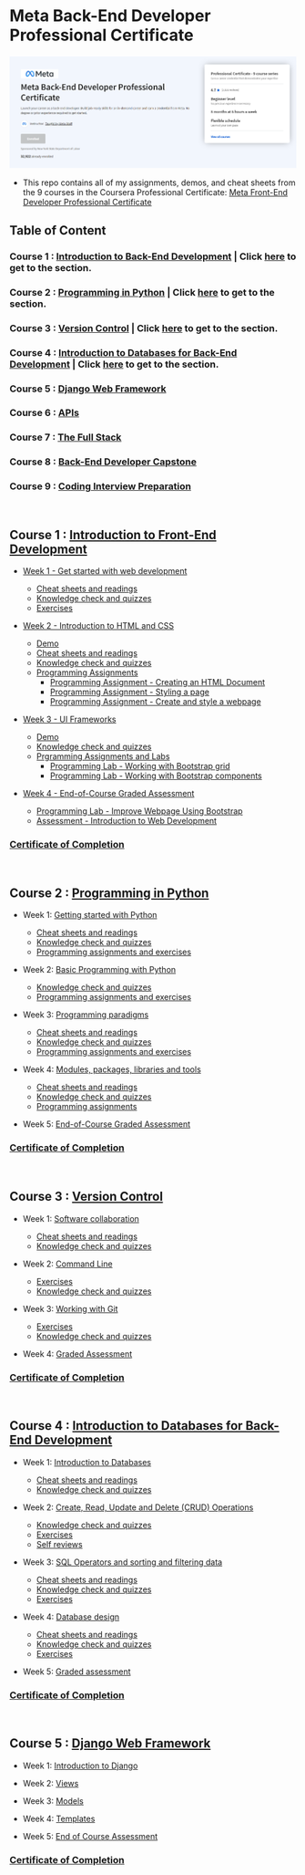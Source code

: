 # Meta Back-End Developer Professional Certificate

![](https://github.com/kai-ion/Meta-Back-End-Developer/blob/main/master_head.PNG)

- This repo contains all of my assignments, demos, and cheat sheets from the 9 courses in the Coursera Professional Certificate: [Meta Front-End Developer Professional Certificate](https://www.coursera.org/professional-certificates/meta-back-end-developer)

## Table of Content

### Course 1 : [Introduction to Back-End Development](https://www.coursera.org/learn/introduction-to-back-end-development?specialization=meta-back-end-developer) | Click [here](#course-one) to get to the section.

### Course 2 : [Programming in Python](https://www.coursera.org/learn/programming-in-python?specialization=meta-back-end-developer) | Click [here](#course-two) to get to the section.

### Course 3 : [Version Control](https://www.coursera.org/learn/introduction-to-version-control?specialization=meta-back-end-developer) | Click [here](#course-three) to get to the section.

### Course 4 : [Introduction to Databases for Back-End Development](https://www.coursera.org/learn/intro-to-databases-back-end-development?specialization=meta-back-end-developer) | Click [here](#course-four) to get to the section.

### Course 5 : [Django Web Framework](https://www.coursera.org/learn/django-web-framework?specialization=meta-back-end-developer)

### Course 6 : [APIs](https://www.coursera.org/learn/apis?specialization=meta-back-end-developer)

### Course 7 : [The Full Stack](https://www.coursera.org/learn/the-full-stack?specialization=meta-back-end-developer)

### Course 8 : [Back-End Developer Capstone](https://www.coursera.org/learn/back-end-developer-capstone?specialization=meta-back-end-developer)

### Course 9 : [Coding Interview Preparation](https://www.coursera.org/learn/coding-interview-preparation?specialization=meta-back-end-developer)

<br>

<a id="course-one"></a>

## Course 1 : [Introduction to Front-End Development](https://github.com/kai-ion/Meta-Back-End-Developer/tree/main/Course%201%20-%20Introduction%20to%20Back-End%20Development)

- [Week 1 - Get started with web development](https://github.com/kai-ion/Meta-Back-End-Developer/tree/main/Course%201%20-%20Introduction%20to%20Back-End%20Development/Week%201%20-%20Get%20started%20with%20web%20development)

  - [Cheat sheets and readings](https://github.com/kai-ion/Meta-Back-End-Developer/tree/main/Course%201%20-%20Introduction%20to%20Back-End%20Development/Week%201%20-%20Get%20started%20with%20web%20development/1.cheat-sheets)
  - [Knowledge check and quizzes](https://github.com/kai-ion/Meta-Back-End-Developer/tree/main/Course%201%20-%20Introduction%20to%20Back-End%20Development/Week%201%20-%20Get%20started%20with%20web%20development/2.knowledge-checks)
  - [Exercises](https://github.com/kai-ion/Meta-Back-End-Developer/tree/main/Course%201%20-%20Introduction%20to%20Back-End%20Development/Week%201%20-%20Get%20started%20with%20web%20development/3.exercises/examine_the_page)

- [Week 2 - Introduction to HTML and CSS](https://github.com/kai-ion/Meta-Back-End-Developer/tree/main/Course%201%20-%20Introduction%20to%20Back-End%20Development/Week%202%20-%20Introduction%20to%20HTML%20and%20CSS)

  - [Demo](https://github.com/kai-ion/Meta-Back-End-Developer/tree/main/Course%201%20-%20Introduction%20to%20Back-End%20Development/Week%202%20-%20Introduction%20to%20HTML%20and%20CSS/1.demos)
  - [Cheat sheets and readings](https://github.com/kai-ion/Meta-Back-End-Developer/tree/main/Course%201%20-%20Introduction%20to%20Back-End%20Development/Week%202%20-%20Introduction%20to%20HTML%20and%20CSS/2.cheat-sheets)
  - [Knowledge check and quizzes](https://github.com/kai-ion/Meta-Back-End-Developer/tree/main/Course%201%20-%20Introduction%20to%20Back-End%20Development/Week%202%20-%20Introduction%20to%20HTML%20and%20CSS/3.knowledge-checks)
  - [Programming Assignments](https://github.com/kai-ion/Meta-Back-End-Developer/tree/main/Course%201%20-%20Introduction%20to%20Back-End%20Development/Week%202%20-%20Introduction%20to%20HTML%20and%20CSS/4.exercises)
    - [Programming Assignment - Creating an HTML Document](https://github.com/kai-ion/Meta-Back-End-Developer/tree/main/Course%201%20-%20Introduction%20to%20Back-End%20Development/Week%202%20-%20Introduction%20to%20HTML%20and%20CSS/4.exercises/1.programming-assignment-creating-an-html-document)
    - [Programming Assignment - Styling a page](https://github.com/kai-ion/Meta-Back-End-Developer/tree/main/Course%201%20-%20Introduction%20to%20Back-End%20Development/Week%202%20-%20Introduction%20to%20HTML%20and%20CSS/4.exercises/2.programming-assignment-styling-a-page)
    - [Programming Assignment - Create and style a webpage](https://github.com/kai-ion/Meta-Back-End-Developer/tree/main/Course%201%20-%20Introduction%20to%20Back-End%20Development/Week%202%20-%20Introduction%20to%20HTML%20and%20CSS/4.exercises/3.programming-assignment-create-and-style-a-webpage)

- [Week 3 - UI Frameworks](https://github.com/kai-ion/Meta-Back-End-Developer/tree/main/Course%201%20-%20Introduction%20to%20Back-End%20Development/Week%203%20-%20UI%20Frameworks)

  - [Demo](https://github.com/kai-ion/Meta-Back-End-Developer/tree/main/Course%201%20-%20Introduction%20to%20Back-End%20Development/Week%203%20-%20UI%20Frameworks/1.demos)
  - [Knowledge check and quizzes](https://github.com/kai-ion/Meta-Back-End-Developer/tree/main/Course%201%20-%20Introduction%20to%20Back-End%20Development/Week%203%20-%20UI%20Frameworks/2.knowledge-checks)
  - [Prgramming Assignments and Labs](https://github.com/kai-ion/Meta-Back-End-Developer/tree/main/Course%201%20-%20Introduction%20to%20Back-End%20Development/Week%203%20-%20UI%20Frameworks/3.exercises)
    - [Programming Lab - Working with Bootstrap grid](https://github.com/kai-ion/Meta-Back-End-Developer/tree/main/Course%201%20-%20Introduction%20to%20Back-End%20Development/Week%203%20-%20UI%20Frameworks/3.exercises/1.lab-working-with-bootstrap-grid)
    - [Programming Lab - Working with Bootstrap components](https://github.com/kai-ion/Meta-Back-End-Developer/tree/main/Course%201%20-%20Introduction%20to%20Back-End%20Development/Week%203%20-%20UI%20Frameworks/3.exercises/1.lab-working-with-bootstrap-grid)

- [Week 4 - End-of-Course Graded Assessment](https://github.com/kai-ion/Meta-Back-End-Developer/tree/main/Course%201%20-%20Introduction%20to%20Back-End%20Development/Week%204%20-%20End-of-Course%20Graded%20Assessment)

  - [Programming Lab - Improve Webpage Using Bootstrap](https://github.com/kai-ion/Meta-Back-End-Developer/tree/main/Course%201%20-%20Introduction%20to%20Back-End%20Development/Week%204%20-%20End-of-Course%20Graded%20Assessment/1.lab-improve-your-bio-page-with-bootstrap)
  - [Assessment - Introduction to Web Development](https://github.com/kai-ion/Meta-Back-End-Developer/tree/main/Course%201%20-%20Introduction%20to%20Back-End%20Development/Week%204%20-%20End-of-Course%20Graded%20Assessment/2.Assessment)

### [Certificate of Completion](https://coursera.org/share/e2f3f99fac3d4b7a53e08011e6545ffe)

<br/>

<a id="course-two"></a>

## Course 2 : [Programming in Python](https://www.coursera.org/learn/programming-in-python?specialization=meta-back-end-developer)

- Week 1: [Getting started with Python](https://github.com/kai-ion/Meta-Back-End-Developer/tree/main/Course%202%20-%20Programming%20in%20Python/Week%201%20-%20Getting%20started%20with%20Python)

  - [Cheat sheets and readings](https://github.com/kai-ion/Meta-Back-End-Developer/tree/main/Course%202%20-%20Programming%20in%20Python/Week%201%20-%20Getting%20started%20with%20Python/1.cheat-sheets-readings)
  - [Knowledge check and quizzes](https://github.com/kai-ion/Meta-Back-End-Developer/tree/main/Course%202%20-%20Programming%20in%20Python/Week%201%20-%20Getting%20started%20with%20Python/2.knowledge-checks%20and%20quizzes)
  - [Programming assignments and exercises](https://github.com/kai-ion/Meta-Back-End-Developer/tree/main/Course%202%20-%20Programming%20in%20Python/Week%201%20-%20Getting%20started%20with%20Python/3.programming-assignment-exercises)

- Week 2: [Basic Programming with Python](https://github.com/kai-ion/Meta-Back-End-Developer/tree/main/Course%202%20-%20Programming%20in%20Python/Week%202%20-%20Basic%20Programming%20with%20Python)

  - [Knowledge check and quizzes](https://github.com/kai-ion/Meta-Back-End-Developer/tree/main/Course%202%20-%20Programming%20in%20Python/Week%202%20-%20Basic%20Programming%20with%20Python/1.knowledge-checks-and-quizzes)
  - [Programming assignments and exercises](https://github.com/kai-ion/Meta-Back-End-Developer/tree/main/Course%202%20-%20Programming%20in%20Python/Week%202%20-%20Basic%20Programming%20with%20Python/2.programming-assignments-exercises)

- Week 3: [Programming paradigms](https://github.com/kai-ion/Meta-Back-End-Developer/tree/main/Course%202%20-%20Programming%20in%20Python/Week%203%20-%20Programming%20paradigms)

  - [Cheat sheets and readings](https://github.com/kai-ion/Meta-Back-End-Developer/tree/main/Course%202%20-%20Programming%20in%20Python/Week%203%20-%20Programming%20paradigms/1.cheat-sheets-reading)
  - [Knowledge check and quizzes](https://github.com/kai-ion/Meta-Back-End-Developer/tree/main/Course%202%20-%20Programming%20in%20Python/Week%203%20-%20Programming%20paradigms/2.knowledge-checks-quizzes)
  - [Programming assignments and exercises](https://github.com/kai-ion/Meta-Back-End-Developer/tree/main/Course%202%20-%20Programming%20in%20Python/Week%203%20-%20Programming%20paradigms/3.programming-assignment-exercises)

- Week 4: [Modules, packages, libraries and tools](https://github.com/kai-ion/Meta-Back-End-Developer/tree/main/Course%202%20-%20Programming%20in%20Python/Week%204%20-%20Modules%2C%20packages%2C%20libraries%20and%20tools)

  - [Cheat sheets and readings](https://github.com/kai-ion/Meta-Back-End-Developer/tree/main/Course%202%20-%20Programming%20in%20Python/Week%204%20-%20Modules%2C%20packages%2C%20libraries%20and%20tools/1.cheat-sheets-reading)
  - [Knowledge check and quizzes](https://github.com/kai-ion/Meta-Back-End-Developer/tree/main/Course%202%20-%20Programming%20in%20Python/Week%204%20-%20Modules%2C%20packages%2C%20libraries%20and%20tools/2.knowledge-checks-quizzes)
  - [Programming assignments](https://github.com/kai-ion/Meta-Back-End-Developer/tree/main/Course%202%20-%20Programming%20in%20Python/Week%204%20-%20Modules%2C%20packages%2C%20libraries%20and%20tools/3.programming-assignment)

- Week 5: [End-of-Course Graded Assessment](https://github.com/kai-ion/Meta-Back-End-Developer/tree/main/Course%202%20-%20Programming%20in%20Python/Week%205%20-%20End-of-Course%20Graded%20Assessment)

### [Certificate of Completion](https://www.coursera.org/account/accomplishments/verify/5M4ZAWAVUJSA)

<br/>

<a id="course-three"></a>

## Course 3 : [Version Control](https://www.coursera.org/learn/introduction-to-version-control?specialization=meta-back-end-developer)

- Week 1: [Software collaboration](https://github.com/kai-ion/Meta-Back-End-Developer/tree/main/Course%203%20-%20Version%20Control/Week%201%20-%20Software%20collaboration)

  - [Cheat sheets and readings](https://github.com/kai-ion/Meta-Back-End-Developer/tree/main/Course%203%20-%20Version%20Control/Week%201%20-%20Software%20collaboration/1.cheat-sheets-readings)
  - [Knowledge check and quizzes](https://github.com/kai-ion/Meta-Back-End-Developer/tree/main/Course%203%20-%20Version%20Control/Week%201%20-%20Software%20collaboration/2.knowledge-check-quizzes)

- Week 2: [Command Line](https://github.com/kai-ion/Meta-Back-End-Developer/tree/main/Course%203%20-%20Version%20Control/Week%202%20-%20Command%20Line)

  - [Exercises](https://github.com/kai-ion/Meta-Back-End-Developer/tree/main/Course%203%20-%20Version%20Control/Week%202%20-%20Command%20Line/1.exercises)
  - [Knowledge check and quizzes](https://github.com/kai-ion/Meta-Back-End-Developer/tree/main/Course%203%20-%20Version%20Control/Week%202%20-%20Command%20Line/2.knowledge-check-quizzes)
  
- Week 3: [Working with Git](https://github.com/kai-ion/Meta-Back-End-Developer/tree/main/Course%203%20-%20Version%20Control/Week%203%20-%20Working%20with%20Git)

  - [Exercises](https://github.com/kai-ion/Meta-Back-End-Developer/tree/main/Course%203%20-%20Version%20Control/Week%203%20-%20Working%20with%20Git/1.exercises)
  - [Knowledge check and quizzes](https://github.com/kai-ion/Meta-Back-End-Developer/tree/main/Course%203%20-%20Version%20Control/Week%203%20-%20Working%20with%20Git/2.knowledge-check-quizzes)

- Week 4: [Graded Assessment](https://github.com/kai-ion/Meta-Back-End-Developer/tree/main/Course%203%20-%20Version%20Control/Week%204%20-%20Graded%20Assessment)

### [Certificate of Completion](https://coursera.org/share/ceace8764d637a9675aa7fe3db119507)

<br/>

<a id="course-four"></a>

## Course 4 : [Introduction to Databases for Back-End Development](https://www.coursera.org/learn/intro-to-databases-back-end-development?specialization=meta-back-end-developer)

- Week 1: [Introduction to Databases](https://github.com/kai-ion/Meta-Back-End-Developer/tree/main/Course%204%20-%20Introduction%20to%20Databases%20for%20Back-End%20Development/Week%201%20-%20Introduction%20to%20Databases)

  - [Cheat sheets and readings](https://github.com/kai-ion/Meta-Back-End-Developer/tree/main/Course%204%20-%20Introduction%20to%20Databases%20for%20Back-End%20Development/Week%201%20-%20Introduction%20to%20Databases/1.cheat-sheets-readings)
  - [Knowledge check and quizzes](https://github.com/kai-ion/Meta-Back-End-Developer/tree/main/Course%204%20-%20Introduction%20to%20Databases%20for%20Back-End%20Development/Week%201%20-%20Introduction%20to%20Databases/2.knowledge-checks-quizes)

- Week 2: [Create, Read, Update and Delete (CRUD) Operations](https://github.com/kai-ion/Meta-Back-End-Developer/tree/main/Course%204%20-%20Introduction%20to%20Databases%20for%20Back-End%20Development/Week%202%20-%20Create%2C%20Read%2C%20Update%20and%20Delete%20(CRUD)%20Operations)

  - [Knowledge check and quizzes](https://github.com/kai-ion/Meta-Back-End-Developer/tree/main/Course%204%20-%20Introduction%20to%20Databases%20for%20Back-End%20Development/Week%202%20-%20Create%2C%20Read%2C%20Update%20and%20Delete%20(CRUD)%20Operations/1.knowledge-checks-quizzes)
  - [Exercises](https://github.com/kai-ion/Meta-Back-End-Developer/tree/main/Course%204%20-%20Introduction%20to%20Databases%20for%20Back-End%20Development/Week%202%20-%20Create%2C%20Read%2C%20Update%20and%20Delete%20(CRUD)%20Operations/2.exercises)
  - [Self reviews](https://github.com/kai-ion/Meta-Back-End-Developer/tree/main/Course%204%20-%20Introduction%20to%20Databases%20for%20Back-End%20Development/Week%202%20-%20Create%2C%20Read%2C%20Update%20and%20Delete%20(CRUD)%20Operations/3.self-reviews)

- Week 3: [SQL Operators and sorting and filtering data](https://github.com/kai-ion/Meta-Back-End-Developer/tree/main/Course%204%20-%20Introduction%20to%20Databases%20for%20Back-End%20Development/Week%203%20-%20SQL%20Operators%20and%20sorting%20and%20filtering%20data)

  - [Cheat sheets and readings](https://github.com/kai-ion/Meta-Back-End-Developer/tree/main/Course%204%20-%20Introduction%20to%20Databases%20for%20Back-End%20Development/Week%203%20-%20SQL%20Operators%20and%20sorting%20and%20filtering%20data/1.cheat-sheets-readings)
  - [Knowledge check and quizzes](https://github.com/kai-ion/Meta-Back-End-Developer/tree/main/Course%204%20-%20Introduction%20to%20Databases%20for%20Back-End%20Development/Week%203%20-%20SQL%20Operators%20and%20sorting%20and%20filtering%20data/2.knowledge-checks)
  - [Exercises](https://github.com/kai-ion/Meta-Back-End-Developer/tree/main/Course%204%20-%20Introduction%20to%20Databases%20for%20Back-End%20Development/Week%203%20-%20SQL%20Operators%20and%20sorting%20and%20filtering%20data/3.exercises/1.exercise-order-by-and-where)

- Week 4: [Database design](https://github.com/kai-ion/Meta-Back-End-Developer/tree/main/Course%204%20-%20Introduction%20to%20Databases%20for%20Back-End%20Development/Week%204%20-%20Database%20design)

  - [Cheat sheets and readings](https://github.com/kai-ion/Meta-Back-End-Developer/tree/main/Course%204%20-%20Introduction%20to%20Databases%20for%20Back-End%20Development/Week%204%20-%20Database%20design/1.cheat-sheets-readings)
  - [Knowledge check and quizzes](https://github.com/kai-ion/Meta-Back-End-Developer/tree/main/Course%204%20-%20Introduction%20to%20Databases%20for%20Back-End%20Development/Week%204%20-%20Database%20design/2.knowledge-checks-quizzes)
  - [Exercises](https://github.com/kai-ion/Meta-Back-End-Developer/tree/main/Course%204%20-%20Introduction%20to%20Databases%20for%20Back-End%20Development/Week%204%20-%20Database%20design/3.exercises/1.Database%20schema%20examples)

- Week 5: [Graded assessment](https://github.com/kai-ion/Meta-Back-End-Developer/tree/main/Course%204%20-%20Introduction%20to%20Databases%20for%20Back-End%20Development/Week%205%20-%20Graded%20assessment)

### [Certificate of Completion](https://coursera.org/share/31be6f2c766f4e42352515f9fd6dd4fe)

<br/>

<a id="course-four"></a>

## Course 5 : [Django Web Framework](https://www.coursera.org/learn/django-web-framework?specialization=meta-back-end-developer)

- Week 1: [Introduction to Django]()


- Week 2: [Views]()


- Week 3: [Models]()


- Week 4: [Templates]()


- Week 5: [End of Course Assessment]()

### [Certificate of Completion]()

<br/>
